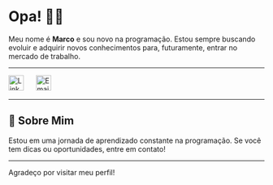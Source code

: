 # Opa! 🤙🏼
Meu nome é **Marco** e sou novo na programação. Estou sempre buscando evoluir e adquirir novos conhecimentos para, futuramente, entrar no mercado de trabalho.

---

[<img src="https://static.vecteezy.com/system/resources/previews/023/986/970/original/linkedin-logo-linkedin-logo-transparent-linkedin-icon-transparent-free-free-png.png" alt="LinkedIn" width="30" style="margin-right: 20px;" />](https://www.linkedin.com/in/marco-antonio-gritti-pazza-091938232/)
[<img src="https://lh5.googleusercontent.com/proxy/vRbr24c2MIh9IYindm11LYPnWB_ezakdeTeuoUbLb7qRj_stBvwkiLydcyftSq4166DRoFdYWtqrpPt6ieHb5YrIw47UxHcir9KeM5X2XRXzNX7F_-8jauGq6VcJCuVprpm_3v0_r3fPuUWrkQ" alt="Email" width="30" />](mailto:marco_gritti15@hotmail.com)

---

## 🚀 Sobre Mim

Estou em uma jornada de aprendizado constante na programação. Se você tem dicas ou oportunidades, entre em contato!

---

Agradeço por visitar meu perfil!
